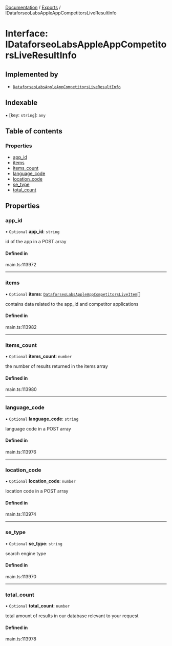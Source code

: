 [Documentation](../README.md) / [Exports](../modules.md) / IDataforseoLabsAppleAppCompetitorsLiveResultInfo

# Interface: IDataforseoLabsAppleAppCompetitorsLiveResultInfo

## Implemented by

- [`DataforseoLabsAppleAppCompetitorsLiveResultInfo`](../classes/DataforseoLabsAppleAppCompetitorsLiveResultInfo.md)

## Indexable

▪ [key: `string`]: `any`

## Table of contents

### Properties

- [app\_id](IDataforseoLabsAppleAppCompetitorsLiveResultInfo.md#app_id)
- [items](IDataforseoLabsAppleAppCompetitorsLiveResultInfo.md#items)
- [items\_count](IDataforseoLabsAppleAppCompetitorsLiveResultInfo.md#items_count)
- [language\_code](IDataforseoLabsAppleAppCompetitorsLiveResultInfo.md#language_code)
- [location\_code](IDataforseoLabsAppleAppCompetitorsLiveResultInfo.md#location_code)
- [se\_type](IDataforseoLabsAppleAppCompetitorsLiveResultInfo.md#se_type)
- [total\_count](IDataforseoLabsAppleAppCompetitorsLiveResultInfo.md#total_count)

## Properties

### app\_id

• `Optional` **app\_id**: `string`

id of the app in a POST array

#### Defined in

main.ts:113972

___

### items

• `Optional` **items**: [`DataforseoLabsAppleAppCompetitorsLiveItem`](../classes/DataforseoLabsAppleAppCompetitorsLiveItem.md)[]

contains data related to the app_id and competitor applications

#### Defined in

main.ts:113982

___

### items\_count

• `Optional` **items\_count**: `number`

the number of results returned in the items array

#### Defined in

main.ts:113980

___

### language\_code

• `Optional` **language\_code**: `string`

language code in a POST array

#### Defined in

main.ts:113976

___

### location\_code

• `Optional` **location\_code**: `number`

location code in a POST array

#### Defined in

main.ts:113974

___

### se\_type

• `Optional` **se\_type**: `string`

search engine type

#### Defined in

main.ts:113970

___

### total\_count

• `Optional` **total\_count**: `number`

total amount of results in our database relevant to your request

#### Defined in

main.ts:113978
